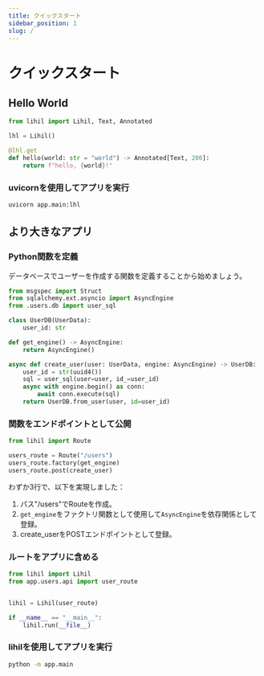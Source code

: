 ```yaml
---
title: クイックスタート
sidebar_position: 1
slug: /
---
```


# クイックスタート

## Hello World

```python title="app/main.py"
from lihil import Lihil, Text, Annotated

lhl = Lihil()

@lhl.get
def hello(world: str = "world") -> Annotated[Text, 200]:
    return f"hello, {world}!"
```

### uvicornを使用してアプリを実行

```bash
uvicorn app.main:lhl
```

## より大きなアプリ

### Python関数を定義

データベースでユーザーを作成する関数を定義することから始めましょう。

```python title="app/users/api.py"
from msgspec import Struct
from sqlalchemy.ext.asyncio import AsyncEngine
from .users.db import user_sql

class UserDB(UserData):
    user_id: str

def get_engine() -> AsyncEngine:
    return AsyncEngine()

async def create_user(user: UserData, engine: AsyncEngine) -> UserDB:
    user_id = str(uuid4())
    sql = user_sql(user=user, id_=user_id)
    async with engine.begin() as conn:
        await conn.execute(sql)
    return UserDB.from_user(user, id=user_id)
```

### 関数をエンドポイントとして公開

```python title="app/users/api.py"
from lihil import Route

users_route = Route("/users")
users_route.factory(get_engine)
users_route.post(create_user)
```

わずか3行で、以下を実現しました：

1. パス"/users"でRouteを作成。
2. `get_engine`をファクトリ関数として使用して`AsyncEngine`を依存関係として登録。
3. create_userをPOSTエンドポイントとして登録。

### ルートをアプリに含める

```python title="app/main.py"
from lihil import Lihil
from app.users.api import user_route


lihil = Lihil(user_route)

if __name__ == "__main__":
    lihil.run(__file__)
```

### lihilを使用してアプリを実行

```bash
python -m app.main
```